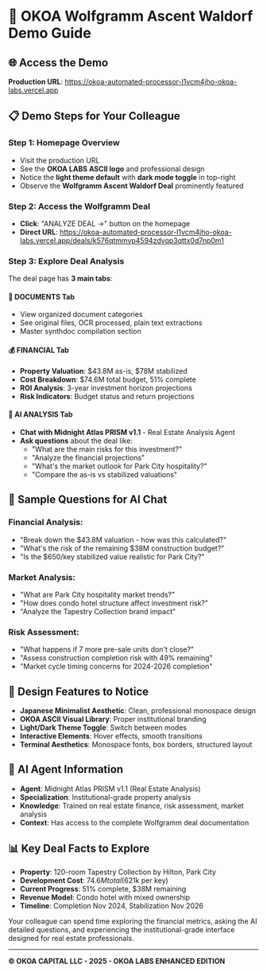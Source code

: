 # 🎯 OKOA Wolfgramm Ascent Waldorf Demo Guide

## 🌐 **Access the Demo**
**Production URL**: https://okoa-automated-processor-l1vcm4jho-okoa-labs.vercel.app

## 📋 **Demo Steps for Your Colleague**

### **Step 1: Homepage Overview**
- Visit the production URL
- See the **OKOA LABS ASCII logo** and professional design
- Notice the **light theme default** with **dark mode toggle** in top-right
- Observe the **Wolfgramm Ascent Waldorf Deal** prominently featured

### **Step 2: Access the Wolfgramm Deal**
- **Click**: "ANALYZE DEAL →" button on the homepage
- **Direct URL**: https://okoa-automated-processor-l1vcm4jho-okoa-labs.vercel.app/deals/k576qtmmvp4594zdvqp3qttx0d7np0m1

### **Step 3: Explore Deal Analysis**
The deal page has **3 main tabs**:

#### 📄 **DOCUMENTS Tab**
- View organized document categories
- See original files, OCR processed, plain text extractions
- Master synthdoc compilation section

#### 💰 **FINANCIAL Tab** 
- **Property Valuation**: $43.8M as-is, $78M stabilized
- **Cost Breakdown**: $74.6M total budget, 51% complete
- **ROI Analysis**: 3-year investment horizon projections
- **Risk Indicators**: Budget status and return projections

#### 🤖 **AI ANALYSIS Tab**
- **Chat with Midnight Atlas PRISM v1.1** - Real Estate Analysis Agent
- **Ask questions** about the deal like:
  - "What are the main risks for this investment?"
  - "Analyze the financial projections"
  - "What's the market outlook for Park City hospitality?"
  - "Compare the as-is vs stabilized valuations"

## 💬 **Sample Questions for AI Chat**

### **Financial Analysis:**
- "Break down the $43.8M valuation - how was this calculated?"
- "What's the risk of the remaining $38M construction budget?"
- "Is the $650/key stabilized value realistic for Park City?"

### **Market Analysis:**
- "What are Park City hospitality market trends?"
- "How does condo hotel structure affect investment risk?"
- "Analyze the Tapestry Collection brand impact"

### **Risk Assessment:**
- "What happens if 7 more pre-sale units don't close?"
- "Assess construction completion risk with 49% remaining"
- "Market cycle timing concerns for 2024-2026 completion"

## 🎨 **Design Features to Notice**
- **Japanese Minimalist Aesthetic**: Clean, professional monospace design
- **OKOA ASCII Visual Library**: Proper institutional branding
- **Light/Dark Theme Toggle**: Switch between modes
- **Interactive Elements**: Hover effects, smooth transitions
- **Terminal Aesthetics**: Monospace fonts, box borders, structured layout

## 🤖 **AI Agent Information**
- **Agent**: Midnight Atlas PRISM v1.1 (Real Estate Analysis)
- **Specialization**: Institutional-grade property analysis
- **Knowledge**: Trained on real estate finance, risk assessment, market analysis
- **Context**: Has access to the complete Wolfgramm deal documentation

## 📊 **Key Deal Facts to Explore**
- **Property**: 120-room Tapestry Collection by Hilton, Park City
- **Development Cost**: $74.6M total ($621k per key)
- **Current Progress**: 51% complete, $38M remaining
- **Revenue Model**: Condo hotel with mixed ownership
- **Timeline**: Completion Nov 2024, Stabilization Nov 2026

Your colleague can spend time exploring the financial metrics, asking the AI detailed questions, and experiencing the institutional-grade interface designed for real estate professionals.

---
**© OKOA CAPITAL LLC - 2025 - OKOA LABS ENHANCED EDITION**